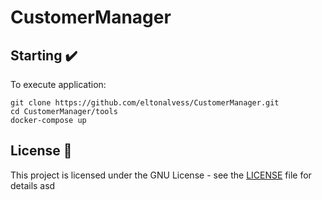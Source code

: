 # CustomerManager

## Starting :heavy_check_mark:

To execute application:

```
git clone https://github.com/eltonalvess/CustomerManager.git
cd CustomerManager/tools
docker-compose up
```

## License :page_with_curl:

This project is licensed under the GNU License - see the [LICENSE](LICENSE.md) file for details
asd
